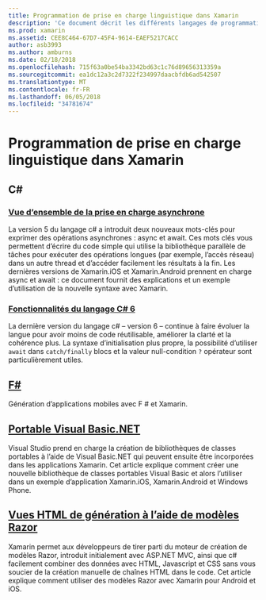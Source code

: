 ```yaml
---
title: Programmation de prise en charge linguistique dans Xamarin
description: 'Ce document décrit les différents langages de programmation pris en charge par Xamarin. Elle explique c#, F #, portable Visual Basic.NET et modèles Razor.'
ms.prod: xamarin
ms.assetid: CEE8C464-67D7-45F4-9614-EAEF5217CACC
author: asb3993
ms.author: amburns
ms.date: 02/18/2018
ms.openlocfilehash: 715f63a0be54ba3342bd63c1c76d89656313359a
ms.sourcegitcommit: ea1dc12a3c2d7322f234997daacbfdb6ad542507
ms.translationtype: MT
ms.contentlocale: fr-FR
ms.lasthandoff: 06/05/2018
ms.locfileid: "34781674"
---
```

# <a name="programming-language-support-in-xamarin"></a>Programmation de prise en charge linguistique dans Xamarin

## <a name="c"></a>C# 

###  <a name="async-support-overviewcross-platformplatformasyncmd"></a>[Vue d’ensemble de la prise en charge asynchrone](~/cross-platform/platform/async.md)

La version 5 du langage c# a introduit deux nouveaux mots-clés pour exprimer des opérations asynchrones : async et await. Ces mots clés vous permettent d’écrire du code simple qui utilise la bibliothèque parallèle de tâches pour exécuter des opérations longues (par exemple, l’accès réseau) dans un autre thread et d’accéder facilement les résultats à la fin. Les dernières versions de Xamarin.iOS et Xamarin.Android prennent en charge async et await : ce document fournit des explications et un exemple d’utilisation de la nouvelle syntaxe avec Xamarin.

### <a name="c-6-language-featurescross-platformplatformcsharp-sixmd"></a>[Fonctionnalités du langage C# 6](~/cross-platform/platform/csharp-six.md)

La dernière version du langage c# – version 6 – continue à faire évoluer la langue pour avoir moins de code réutilisable, améliorer la clarté et la cohérence plus. La syntaxe d’initialisation plus propre, la possibilité d’utiliser `await` dans `catch/finally` blocs et la valeur null-condition `?` opérateur sont particulièrement utiles.

## <a name="ffsharpindexmd"></a>[F#](fsharp/index.md)

Génération d’applications mobiles avec F # et Xamarin.

##  <a name="portable-visual-basicnetcross-platformplatformvisual-basicindexmd"></a>[Portable Visual Basic.NET](~/cross-platform/platform/visual-basic/index.md)

Visual Studio prend en charge la création de bibliothèques de classes portables à l’aide de Visual Basic.NET qui peuvent ensuite être incorporées dans les applications Xamarin. Cet article explique comment créer une nouvelle bibliothèque de classes portables Visual Basic et alors l’utiliser dans un exemple d’application Xamarin.iOS, Xamarin.Android et Windows Phone.

##  <a name="building-html-views-using-razor-templatescross-platformplatformrazor-html-templatesindexmd"></a>[Vues HTML de génération à l’aide de modèles Razor](~/cross-platform/platform/razor-html-templates/index.md)

Xamarin permet aux développeurs de tirer parti du moteur de création de modèles Razor, introduit initialement avec ASP.NET MVC, ainsi que c# facilement combiner des données avec HTML, Javascript et CSS sans vous soucier de la création manuelle de chaînes HTML dans le code.
Cet article explique comment utiliser des modèles Razor avec Xamarin pour Android et iOS.
